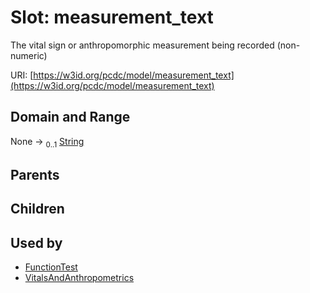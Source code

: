 
# Slot: measurement_text


The vital sign or anthropomorphic measurement being recorded (non-numeric)

URI: [https://w3id.org/pcdc/model/measurement_text](https://w3id.org/pcdc/model/measurement_text)


## Domain and Range

None &#8594;  <sub>0..1</sub> [String](types/String.md)

## Parents


## Children


## Used by

 * [FunctionTest](FunctionTest.md)
 * [VitalsAndAnthropometrics](VitalsAndAnthropometrics.md)

